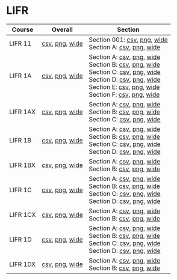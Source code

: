 # LIFR

| Course | Overall | Section |
| ------ | ------- | ------- |
| LIFR 11 | [csv](https://github.com/UCSD-Historical-Enrollment-Data/2024Fall/blob/main/overall/LIFR%2011.csv), [png](https://raw.githubusercontent.com/UCSD-Historical-Enrollment-Data/2024Fall/main/plot_overall/LIFR%2011.png), [wide](https://raw.githubusercontent.com/UCSD-Historical-Enrollment-Data/2024Fall/main/plot_overall_wide/LIFR%2011.png) | Section 001: [csv](https://github.com/UCSD-Historical-Enrollment-Data/2024Fall/blob/main/section/LIFR%2011_001.csv), [png](https://raw.githubusercontent.com/UCSD-Historical-Enrollment-Data/2024Fall/main/plot_section/LIFR%2011_001.png), [wide](https://raw.githubusercontent.com/UCSD-Historical-Enrollment-Data/2024Fall/main/plot_section_wide/LIFR%2011_001.png)<br>Section A: [csv](https://github.com/UCSD-Historical-Enrollment-Data/2024Fall/blob/main/section/LIFR%2011_A.csv), [png](https://raw.githubusercontent.com/UCSD-Historical-Enrollment-Data/2024Fall/main/plot_section/LIFR%2011_A.png), [wide](https://raw.githubusercontent.com/UCSD-Historical-Enrollment-Data/2024Fall/main/plot_section_wide/LIFR%2011_A.png) |
| LIFR 1A | [csv](https://github.com/UCSD-Historical-Enrollment-Data/2024Fall/blob/main/overall/LIFR%201A.csv), [png](https://raw.githubusercontent.com/UCSD-Historical-Enrollment-Data/2024Fall/main/plot_overall/LIFR%201A.png), [wide](https://raw.githubusercontent.com/UCSD-Historical-Enrollment-Data/2024Fall/main/plot_overall_wide/LIFR%201A.png) | Section A: [csv](https://github.com/UCSD-Historical-Enrollment-Data/2024Fall/blob/main/section/LIFR%201A_A.csv), [png](https://raw.githubusercontent.com/UCSD-Historical-Enrollment-Data/2024Fall/main/plot_section/LIFR%201A_A.png), [wide](https://raw.githubusercontent.com/UCSD-Historical-Enrollment-Data/2024Fall/main/plot_section_wide/LIFR%201A_A.png)<br>Section B: [csv](https://github.com/UCSD-Historical-Enrollment-Data/2024Fall/blob/main/section/LIFR%201A_B.csv), [png](https://raw.githubusercontent.com/UCSD-Historical-Enrollment-Data/2024Fall/main/plot_section/LIFR%201A_B.png), [wide](https://raw.githubusercontent.com/UCSD-Historical-Enrollment-Data/2024Fall/main/plot_section_wide/LIFR%201A_B.png)<br>Section C: [csv](https://github.com/UCSD-Historical-Enrollment-Data/2024Fall/blob/main/section/LIFR%201A_C.csv), [png](https://raw.githubusercontent.com/UCSD-Historical-Enrollment-Data/2024Fall/main/plot_section/LIFR%201A_C.png), [wide](https://raw.githubusercontent.com/UCSD-Historical-Enrollment-Data/2024Fall/main/plot_section_wide/LIFR%201A_C.png)<br>Section D: [csv](https://github.com/UCSD-Historical-Enrollment-Data/2024Fall/blob/main/section/LIFR%201A_D.csv), [png](https://raw.githubusercontent.com/UCSD-Historical-Enrollment-Data/2024Fall/main/plot_section/LIFR%201A_D.png), [wide](https://raw.githubusercontent.com/UCSD-Historical-Enrollment-Data/2024Fall/main/plot_section_wide/LIFR%201A_D.png)<br>Section E: [csv](https://github.com/UCSD-Historical-Enrollment-Data/2024Fall/blob/main/section/LIFR%201A_E.csv), [png](https://raw.githubusercontent.com/UCSD-Historical-Enrollment-Data/2024Fall/main/plot_section/LIFR%201A_E.png), [wide](https://raw.githubusercontent.com/UCSD-Historical-Enrollment-Data/2024Fall/main/plot_section_wide/LIFR%201A_E.png)<br>Section F: [csv](https://github.com/UCSD-Historical-Enrollment-Data/2024Fall/blob/main/section/LIFR%201A_F.csv), [png](https://raw.githubusercontent.com/UCSD-Historical-Enrollment-Data/2024Fall/main/plot_section/LIFR%201A_F.png), [wide](https://raw.githubusercontent.com/UCSD-Historical-Enrollment-Data/2024Fall/main/plot_section_wide/LIFR%201A_F.png) |
| LIFR 1AX | [csv](https://github.com/UCSD-Historical-Enrollment-Data/2024Fall/blob/main/overall/LIFR%201AX.csv), [png](https://raw.githubusercontent.com/UCSD-Historical-Enrollment-Data/2024Fall/main/plot_overall/LIFR%201AX.png), [wide](https://raw.githubusercontent.com/UCSD-Historical-Enrollment-Data/2024Fall/main/plot_overall_wide/LIFR%201AX.png) | Section A: [csv](https://github.com/UCSD-Historical-Enrollment-Data/2024Fall/blob/main/section/LIFR%201AX_A.csv), [png](https://raw.githubusercontent.com/UCSD-Historical-Enrollment-Data/2024Fall/main/plot_section/LIFR%201AX_A.png), [wide](https://raw.githubusercontent.com/UCSD-Historical-Enrollment-Data/2024Fall/main/plot_section_wide/LIFR%201AX_A.png)<br>Section B: [csv](https://github.com/UCSD-Historical-Enrollment-Data/2024Fall/blob/main/section/LIFR%201AX_B.csv), [png](https://raw.githubusercontent.com/UCSD-Historical-Enrollment-Data/2024Fall/main/plot_section/LIFR%201AX_B.png), [wide](https://raw.githubusercontent.com/UCSD-Historical-Enrollment-Data/2024Fall/main/plot_section_wide/LIFR%201AX_B.png)<br>Section C: [csv](https://github.com/UCSD-Historical-Enrollment-Data/2024Fall/blob/main/section/LIFR%201AX_C.csv), [png](https://raw.githubusercontent.com/UCSD-Historical-Enrollment-Data/2024Fall/main/plot_section/LIFR%201AX_C.png), [wide](https://raw.githubusercontent.com/UCSD-Historical-Enrollment-Data/2024Fall/main/plot_section_wide/LIFR%201AX_C.png) |
| LIFR 1B | [csv](https://github.com/UCSD-Historical-Enrollment-Data/2024Fall/blob/main/overall/LIFR%201B.csv), [png](https://raw.githubusercontent.com/UCSD-Historical-Enrollment-Data/2024Fall/main/plot_overall/LIFR%201B.png), [wide](https://raw.githubusercontent.com/UCSD-Historical-Enrollment-Data/2024Fall/main/plot_overall_wide/LIFR%201B.png) | Section A: [csv](https://github.com/UCSD-Historical-Enrollment-Data/2024Fall/blob/main/section/LIFR%201B_A.csv), [png](https://raw.githubusercontent.com/UCSD-Historical-Enrollment-Data/2024Fall/main/plot_section/LIFR%201B_A.png), [wide](https://raw.githubusercontent.com/UCSD-Historical-Enrollment-Data/2024Fall/main/plot_section_wide/LIFR%201B_A.png)<br>Section B: [csv](https://github.com/UCSD-Historical-Enrollment-Data/2024Fall/blob/main/section/LIFR%201B_B.csv), [png](https://raw.githubusercontent.com/UCSD-Historical-Enrollment-Data/2024Fall/main/plot_section/LIFR%201B_B.png), [wide](https://raw.githubusercontent.com/UCSD-Historical-Enrollment-Data/2024Fall/main/plot_section_wide/LIFR%201B_B.png)<br>Section C: [csv](https://github.com/UCSD-Historical-Enrollment-Data/2024Fall/blob/main/section/LIFR%201B_C.csv), [png](https://raw.githubusercontent.com/UCSD-Historical-Enrollment-Data/2024Fall/main/plot_section/LIFR%201B_C.png), [wide](https://raw.githubusercontent.com/UCSD-Historical-Enrollment-Data/2024Fall/main/plot_section_wide/LIFR%201B_C.png)<br>Section D: [csv](https://github.com/UCSD-Historical-Enrollment-Data/2024Fall/blob/main/section/LIFR%201B_D.csv), [png](https://raw.githubusercontent.com/UCSD-Historical-Enrollment-Data/2024Fall/main/plot_section/LIFR%201B_D.png), [wide](https://raw.githubusercontent.com/UCSD-Historical-Enrollment-Data/2024Fall/main/plot_section_wide/LIFR%201B_D.png) |
| LIFR 1BX | [csv](https://github.com/UCSD-Historical-Enrollment-Data/2024Fall/blob/main/overall/LIFR%201BX.csv), [png](https://raw.githubusercontent.com/UCSD-Historical-Enrollment-Data/2024Fall/main/plot_overall/LIFR%201BX.png), [wide](https://raw.githubusercontent.com/UCSD-Historical-Enrollment-Data/2024Fall/main/plot_overall_wide/LIFR%201BX.png) | Section A: [csv](https://github.com/UCSD-Historical-Enrollment-Data/2024Fall/blob/main/section/LIFR%201BX_A.csv), [png](https://raw.githubusercontent.com/UCSD-Historical-Enrollment-Data/2024Fall/main/plot_section/LIFR%201BX_A.png), [wide](https://raw.githubusercontent.com/UCSD-Historical-Enrollment-Data/2024Fall/main/plot_section_wide/LIFR%201BX_A.png)<br>Section B: [csv](https://github.com/UCSD-Historical-Enrollment-Data/2024Fall/blob/main/section/LIFR%201BX_B.csv), [png](https://raw.githubusercontent.com/UCSD-Historical-Enrollment-Data/2024Fall/main/plot_section/LIFR%201BX_B.png), [wide](https://raw.githubusercontent.com/UCSD-Historical-Enrollment-Data/2024Fall/main/plot_section_wide/LIFR%201BX_B.png) |
| LIFR 1C | [csv](https://github.com/UCSD-Historical-Enrollment-Data/2024Fall/blob/main/overall/LIFR%201C.csv), [png](https://raw.githubusercontent.com/UCSD-Historical-Enrollment-Data/2024Fall/main/plot_overall/LIFR%201C.png), [wide](https://raw.githubusercontent.com/UCSD-Historical-Enrollment-Data/2024Fall/main/plot_overall_wide/LIFR%201C.png) | Section A: [csv](https://github.com/UCSD-Historical-Enrollment-Data/2024Fall/blob/main/section/LIFR%201C_A.csv), [png](https://raw.githubusercontent.com/UCSD-Historical-Enrollment-Data/2024Fall/main/plot_section/LIFR%201C_A.png), [wide](https://raw.githubusercontent.com/UCSD-Historical-Enrollment-Data/2024Fall/main/plot_section_wide/LIFR%201C_A.png)<br>Section B: [csv](https://github.com/UCSD-Historical-Enrollment-Data/2024Fall/blob/main/section/LIFR%201C_B.csv), [png](https://raw.githubusercontent.com/UCSD-Historical-Enrollment-Data/2024Fall/main/plot_section/LIFR%201C_B.png), [wide](https://raw.githubusercontent.com/UCSD-Historical-Enrollment-Data/2024Fall/main/plot_section_wide/LIFR%201C_B.png)<br>Section C: [csv](https://github.com/UCSD-Historical-Enrollment-Data/2024Fall/blob/main/section/LIFR%201C_C.csv), [png](https://raw.githubusercontent.com/UCSD-Historical-Enrollment-Data/2024Fall/main/plot_section/LIFR%201C_C.png), [wide](https://raw.githubusercontent.com/UCSD-Historical-Enrollment-Data/2024Fall/main/plot_section_wide/LIFR%201C_C.png)<br>Section D: [csv](https://github.com/UCSD-Historical-Enrollment-Data/2024Fall/blob/main/section/LIFR%201C_D.csv), [png](https://raw.githubusercontent.com/UCSD-Historical-Enrollment-Data/2024Fall/main/plot_section/LIFR%201C_D.png), [wide](https://raw.githubusercontent.com/UCSD-Historical-Enrollment-Data/2024Fall/main/plot_section_wide/LIFR%201C_D.png) |
| LIFR 1CX | [csv](https://github.com/UCSD-Historical-Enrollment-Data/2024Fall/blob/main/overall/LIFR%201CX.csv), [png](https://raw.githubusercontent.com/UCSD-Historical-Enrollment-Data/2024Fall/main/plot_overall/LIFR%201CX.png), [wide](https://raw.githubusercontent.com/UCSD-Historical-Enrollment-Data/2024Fall/main/plot_overall_wide/LIFR%201CX.png) | Section A: [csv](https://github.com/UCSD-Historical-Enrollment-Data/2024Fall/blob/main/section/LIFR%201CX_A.csv), [png](https://raw.githubusercontent.com/UCSD-Historical-Enrollment-Data/2024Fall/main/plot_section/LIFR%201CX_A.png), [wide](https://raw.githubusercontent.com/UCSD-Historical-Enrollment-Data/2024Fall/main/plot_section_wide/LIFR%201CX_A.png)<br>Section B: [csv](https://github.com/UCSD-Historical-Enrollment-Data/2024Fall/blob/main/section/LIFR%201CX_B.csv), [png](https://raw.githubusercontent.com/UCSD-Historical-Enrollment-Data/2024Fall/main/plot_section/LIFR%201CX_B.png), [wide](https://raw.githubusercontent.com/UCSD-Historical-Enrollment-Data/2024Fall/main/plot_section_wide/LIFR%201CX_B.png) |
| LIFR 1D | [csv](https://github.com/UCSD-Historical-Enrollment-Data/2024Fall/blob/main/overall/LIFR%201D.csv), [png](https://raw.githubusercontent.com/UCSD-Historical-Enrollment-Data/2024Fall/main/plot_overall/LIFR%201D.png), [wide](https://raw.githubusercontent.com/UCSD-Historical-Enrollment-Data/2024Fall/main/plot_overall_wide/LIFR%201D.png) | Section A: [csv](https://github.com/UCSD-Historical-Enrollment-Data/2024Fall/blob/main/section/LIFR%201D_A.csv), [png](https://raw.githubusercontent.com/UCSD-Historical-Enrollment-Data/2024Fall/main/plot_section/LIFR%201D_A.png), [wide](https://raw.githubusercontent.com/UCSD-Historical-Enrollment-Data/2024Fall/main/plot_section_wide/LIFR%201D_A.png)<br>Section B: [csv](https://github.com/UCSD-Historical-Enrollment-Data/2024Fall/blob/main/section/LIFR%201D_B.csv), [png](https://raw.githubusercontent.com/UCSD-Historical-Enrollment-Data/2024Fall/main/plot_section/LIFR%201D_B.png), [wide](https://raw.githubusercontent.com/UCSD-Historical-Enrollment-Data/2024Fall/main/plot_section_wide/LIFR%201D_B.png)<br>Section C: [csv](https://github.com/UCSD-Historical-Enrollment-Data/2024Fall/blob/main/section/LIFR%201D_C.csv), [png](https://raw.githubusercontent.com/UCSD-Historical-Enrollment-Data/2024Fall/main/plot_section/LIFR%201D_C.png), [wide](https://raw.githubusercontent.com/UCSD-Historical-Enrollment-Data/2024Fall/main/plot_section_wide/LIFR%201D_C.png)<br>Section D: [csv](https://github.com/UCSD-Historical-Enrollment-Data/2024Fall/blob/main/section/LIFR%201D_D.csv), [png](https://raw.githubusercontent.com/UCSD-Historical-Enrollment-Data/2024Fall/main/plot_section/LIFR%201D_D.png), [wide](https://raw.githubusercontent.com/UCSD-Historical-Enrollment-Data/2024Fall/main/plot_section_wide/LIFR%201D_D.png) |
| LIFR 1DX | [csv](https://github.com/UCSD-Historical-Enrollment-Data/2024Fall/blob/main/overall/LIFR%201DX.csv), [png](https://raw.githubusercontent.com/UCSD-Historical-Enrollment-Data/2024Fall/main/plot_overall/LIFR%201DX.png), [wide](https://raw.githubusercontent.com/UCSD-Historical-Enrollment-Data/2024Fall/main/plot_overall_wide/LIFR%201DX.png) | Section A: [csv](https://github.com/UCSD-Historical-Enrollment-Data/2024Fall/blob/main/section/LIFR%201DX_A.csv), [png](https://raw.githubusercontent.com/UCSD-Historical-Enrollment-Data/2024Fall/main/plot_section/LIFR%201DX_A.png), [wide](https://raw.githubusercontent.com/UCSD-Historical-Enrollment-Data/2024Fall/main/plot_section_wide/LIFR%201DX_A.png)<br>Section B: [csv](https://github.com/UCSD-Historical-Enrollment-Data/2024Fall/blob/main/section/LIFR%201DX_B.csv), [png](https://raw.githubusercontent.com/UCSD-Historical-Enrollment-Data/2024Fall/main/plot_section/LIFR%201DX_B.png), [wide](https://raw.githubusercontent.com/UCSD-Historical-Enrollment-Data/2024Fall/main/plot_section_wide/LIFR%201DX_B.png) |
